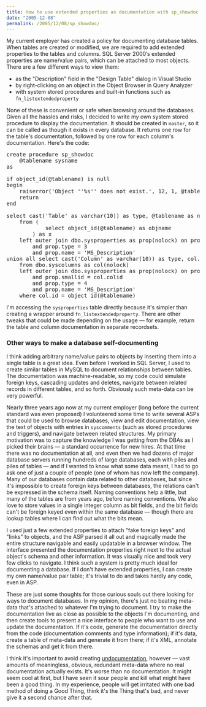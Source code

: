 ```yaml
---
title: How to use extended properties as documentation with sp_showdoc
date: "2005-12-08"
permalink: /2005/12/08/sp_showdoc/
---
```

My current employer has created a policy for documenting database tables. When tables are created or modified, we are required to add extended properties to the tables and columns. SQL Server 2000&#8242;s extended properties are name/value pairs, which can be attached to most objects. There are a few different ways to view them:

*   as the "Description" field in the "Design Table" dialog in Visual Studio
*   by right-clicking on an object in the Object Browser in Query Analyzer
*   with system stored procedures and built-in functions such as `fn_listextendedproperty`

None of these is convenient or safe when browsing around the databases. Given all the hassles and risks, I decided to write my own system stored procedure to display the documentation. It should be created in `master`, so it can be called as though it exists in every database. It returns one row for the table's documentation, followed by one row for each column's documentation. Here's the code:

<pre>create procedure sp_showdoc
    @tablename sysname
as

if object_id(@tablename) is null
begin
    raiserror('Object ''%s'' does not exist.', 12, 1, @tablename)
    return
end

select cast('Table' as varchar(10)) as type, @tablename as name, prop.value as 'documentation'
    from (
            select object_id(@tablename) as objname
        ) as x
    left outer join dbo.sysproperties as prop(nolock) on prop.id = x.objname
		and prop.type = 3
		and prop.name = 'MS_Description'
union all select cast('Column' as varchar(10)) as type, col.name, prop.value
    from dbo.syscolumns as col(nolock)
    left outer join dbo.sysproperties as prop(nolock) on prop.id = col.id
        and prop.smallid = col.colid
        and prop.type = 4
        and prop.name = 'MS_Description'
    where col.id = object_id(@tablename)</pre>

I'm accessing the `sysproperties` table directly because it's simpler than creating a wrapper around `fn_listextendedproperty`. There are other tweaks that could be made depending on the usage &#8212; for example, return the table and column documentation in separate recordsets.

### Other ways to make a database self-documenting

I think adding arbitrary name/value pairs to objects by inserting them into a single table is a great idea. Even before I worked in SQL Server, I used to create similar tables in MySQL to document relationships between tables. The documentation was machine-readable, so my code could simulate foreign keys, cascading updates and deletes, navigate between related records in different tables, and so forth. Obviously such meta-data can be very powerful.

Nearly three years ago now at my current employer (long before the current standard was even proposed) I volunteered some time to write several ASPs that could be used to browse databases, view and edit documentation, view the text of objects with entries in `syscomments` (such as stored procedures and triggers), and navigate between related structures. My primary motivation was to capture the knowledge I was getting from the DBAs as I picked their brains &#8212; a standard occurrence for new hires. At that time there was no documentation at all, and even then we had dozens of major database servers running hundreds of large databases, each with piles and piles of tables &#8212; and if I wanted to know what some data meant, I had to go ask one of just a couple of people (one of whom has now left the company). Many of our databases contain data related to other databases, but since it's impossible to create foreign keys between databases, the relations can't be expressed in the schema itself. Naming conventions help a little, but many of the tables are from years ago, before naming conventions. We also love to store values in a single integer column as bit fields, and the bit fields can't be foreign keyed even within the same database &#8212; though there are lookup tables where I can find out what the bits mean.

I used just a few extended properties to attach "fake foreign keys" and "links" to objects, and the ASP parsed it all out and magically made the entire structure navigable and easily updatable in a browser window. The interface presented the documentation properties right next to the actual object's schema and other information. It was visually nice and took very few clicks to navigate. I think such a system is pretty much ideal for documenting a database. If I don't have extended properties, I can create my own name/value pair table; it's trivial to do and takes hardly any code, even in ASP.

These are just some thoughts for those curious souls out there looking for ways to document databases. In my opinion, there's just no beating meta-data that's attached to whatever I'm trying to document. I try to make the documentation live as close as possible to the objects I'm documenting, and then create tools to present a nice interface to people who want to use and update the documentation. If it's code, generate the documentation directly from the code (documentation comments and type information); if it's data, create a table of meta-data and generate it from there; if it's XML, annotate the schemas and get it from there.

I think it's important to avoid creating [undocumentation][1], however &#8212; vast amounts of meaningless, obvious, redundant meta-data where no real documentation actually exists. It's worse than no documentation. It might seem cool at first, but I have seen it sour people and kill what might have been a good thing. In my experience, people will get irritated with one bad method of doing a Good Thing, think it's the Thing that's bad, and never give it a second chance after that.

 [1]: http://swigartconsulting.blogs.com/tech_blender/2005/07/the_undocumente.html

